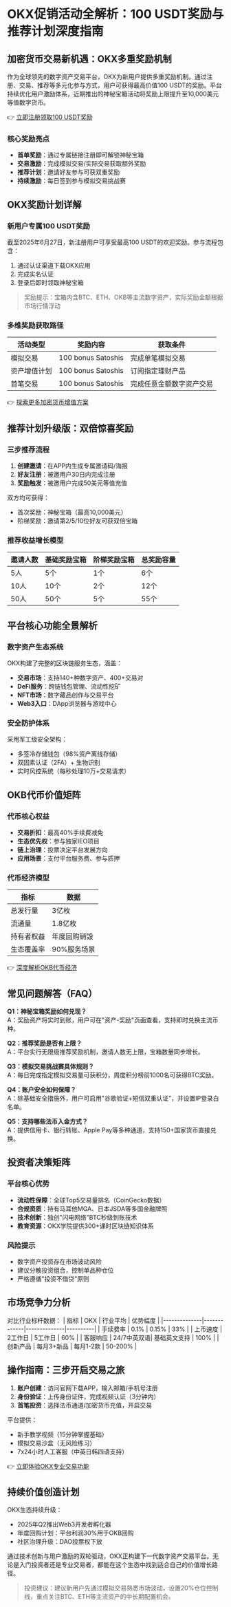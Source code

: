 # OKX促销活动全解析：100 USDT奖励与推荐计划深度指南

## 加密货币交易新机遇：OKX多重奖励机制

作为全球领先的数字资产交易平台，OKX为新用户提供多重奖励机制。通过注册、交易、推荐等多元化参与方式，用户可获得最高价值100 USDT的奖励。平台持续优化用户激励体系，近期推出的神秘宝箱活动将奖励上限提升至10,000美元等值数字货币。

👉 [立即注册领取100 USDT奖励](https://bit.ly/okx_welcome)

### 核心奖励亮点
- **首单奖励**：通过专属链接注册即可解锁神秘宝箱
- **交易激励**：完成模拟交易/实际交易获取额外奖励
- **推荐计划**：邀请好友参与可获双重奖励
- **持续激励**：每日签到参与模拟交易挑战赛

## OKX奖励计划详解

### 新用户专属100 USDT奖励
截至2025年6月27日，新注册用户可享受最高100 USDT的欢迎奖励。参与流程包含：
1. 通过认证渠道下载OKX应用
2. 完成实名认证
3. 登录后即时领取神秘宝箱

> 奖励提示：宝箱内含BTC、ETH、OKB等主流数字资产，实际奖励金额根据市场行情浮动

### 多维奖励获取路径
| 活动类型       | 奖励内容          | 获取条件                  |
|----------------|-------------------|---------------------------|
| 模拟交易       | 100 bonus Satoshis| 完成单笔模拟交易          |
| 资产增值计划   | 100 bonus Satoshis| 订阅指定理财产品          |
| 首笔交易       | 100 bonus Satoshis| 完成任意金额数字资产交易  |

👉 [探索更多加密货币增值方案](https://bit.ly/okx_welcome)

## 推荐计划升级版：双倍惊喜奖励

### 三步推荐流程
1. **创建邀请**：在APP内生成专属邀请码/海报
2. **好友注册**：被邀用户30日内完成注册
3. **奖励触发**：被邀用户完成50美元等值充值

双方均可获得：
- 首次奖励：神秘宝箱（最高10,000美元）
- 阶梯奖励：邀请第2/5/10位好友可获双倍宝箱

### 推荐收益增长模型
| 邀请人数 | 基础奖励宝箱 | 阶梯奖励宝箱 | 总奖励容量 |
|----------|--------------|--------------|------------|
| 5人      | 5个          | 1个          | 6个        |
| 10人     | 10个         | 2个          | 12个       |
| 50人     | 50个         | 5个          | 55个       |

## 平台核心功能全景解析

### 数字资产生态系统
OKX构建了完整的区块链服务生态，涵盖：
- **交易市场**：支持140+种数字资产、400+交易对
- **DeFi服务**：跨链钱包管理、流动性挖矿
- **NFT市场**：数字藏品创作与交易平台
- **Web3入口**：DApp浏览器与游戏中心

### 安全防护体系
采用军工级安全架构：
- 多签冷存储钱包（98%资产离线存储）
- 双因素认证（2FA）+ 生物识别
- 实时风控系统（每秒处理10万+交易请求）

## OKB代币价值矩阵

### 代币核心权益
- **交易折扣**：最高40%手续费减免
- **生态优先权**：参与独家IEO项目
- **链上治理**：投票决定平台发展方向
- **应用场景**：支付平台服务费、参与质押

### 代币经济模型
| 指标         | 数据       |
|--------------|------------|
| 总发行量     | 3亿枚      |
| 流通量       | 1.8亿枚    |
| 持有者权益   | 年度回购销毁 |
| 生态覆盖率   | 90%服务场景 |

👉 [深度解析OKB代币经济](https://bit.ly/okx_welcome)

## 常见问题解答（FAQ）

**Q1：神秘宝箱奖励如何兑现？**  
A：奖励资产将实时到账，用户可在"资产-奖励"页面查看，支持即时兑换主流币种。

**Q2：推荐奖励是否有上限？**  
A：平台实行无限级推荐奖励机制，邀请人数无上限，宝箱数量同步增长。

**Q3：模拟交易挑战赛具体规则？**  
A：每日完成指定模拟交易量可获积分，周度积分榜前1000名可获得BTC奖励。

**Q4：账户安全如何保障？**  
A：除基础安全措施外，用户可启用"谷歌验证+短信双重认证"，并设置IP登录白名单。

**Q5：支持哪些法币入金方式？**  
A：提供信用卡、银行转账、Apple Pay等多种通道，支持150+国家货币直接兑换。

## 投资者决策矩阵

### 平台核心优势
- **流动性保障**：全球Top5交易量排名（CoinGecko数据）
- **合规资质**：持有马耳他MGA、日本JSDA等多国金融牌照
- **技术创新**：独创"闪电网络"BTC秒级到账技术
- **教育资源**：OKX学院提供300+课时区块链知识体系

### 风险提示
- 数字资产投资存在市场波动风险
- 建议分散投资组合，控制单品种仓位
- 严格遵循"投资不借贷"原则

## 市场竞争力分析

对比行业标杆数据：
| 指标         | OKX         | 行业平均     | 优势幅度 |
|--------------|-------------|--------------|----------|
| 手续费率     | 0.1%        | 0.15%        | 33%      |
| 上币速度     | 2工作日     | 5工作日      | 60%      |
| 客服响应     | 24/7中英双语| 基础英文支持 | 100%     |
| 创新产品     | 每月3+新品  | 每月1-2款    | 50-200%  |

## 操作指南：三步开启交易之旅

1. **账户创建**：访问官网下载APP，输入邮箱/手机号注册
2. **身份验证**：上传身份证件，完成视频认证（3分钟内）
3. **首笔投资**：选择法币通道/加密货币充值，开启交易

平台提供：
- 新手教学视频（15分钟掌握基础）
- 模拟交易沙盒（无风险练习）
- 7x24小时人工客服（中英日韩四语支持）

👉 [立即体验OKX专业交易功能](https://bit.ly/okx_welcome)

## 持续价值创造计划

OKX生态持续升级：
- 2025年Q2推出Web3开发者孵化器
- 年度回购计划：平台利润30%用于OKB回购
- 社区治理升级：DAO投票权下放

通过技术创新与用户激励的双轮驱动，OKX正构建下一代数字资产交易平台。无论是入门投资者还是专业交易者，都能在这个生态中找到适合自己的价值增长路径。

> 投资建议：建议新用户先通过模拟交易熟悉市场波动，设置20%仓位控制线，重点关注BTC、ETH等主流资产的中长期配置机会。